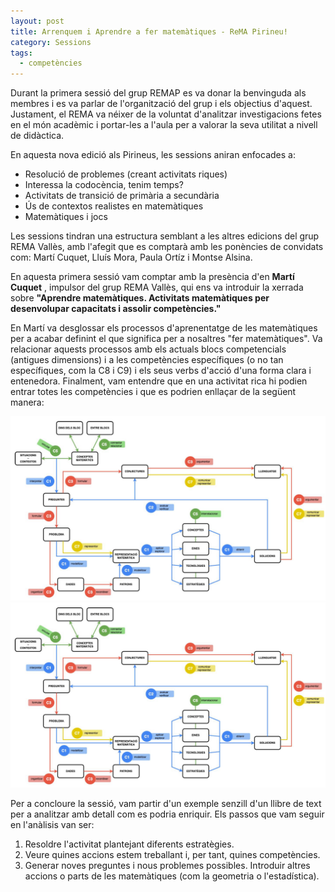```yaml
---
layout: post
title: Arrenquem i Aprendre a fer matemàtiques - ReMA Pirineu!
category: Sessions
tags:
  - competències
---
```


Durant la primera sessió del grup REMAP es va donar la benvinguda als membres i es va parlar de l'organització del grup i els objectius d'aquest. Justament, el REMA va néixer de la voluntat d'analitzar investigacions fetes en el món acadèmic i portar-les a l'aula per a valorar la seva utilitat a nivell de didàctica.

En aquesta nova edició als Pirineus, les sessions aniran enfocades a:

- Resolució de problemes (creant activitats riques)
- Interessa la codocència, tenim temps?
- Activitats de transició de primària a secundària
- Ús de contextos realistes en matemàtiques
- Matemàtiques i jocs

Les sessions tindran una estructura semblant a les altres edicions del grup REMA Vallès, amb l'afegit que es comptarà amb les ponències de convidats com: Martí Cuquet, Lluís Mora, Paula Ortíz i Montse Alsina.

En aquesta primera sessió vam comptar amb la presència d'en **Martí Cuquet** , impulsor del grup REMA Vallès, qui ens va introduir la xerrada sobre **"Aprendre matemàtiques. Activitats matemàtiques per desenvolupar capacitats i assolir competències."**

En Martí va desglossar els processos d'aprenentatge de les matemàtiques per a acabar definint el que significa per a nosaltres "fer matemàtiques". Va relacionar aquests processos amb els actuals blocs competencials (antigues dimensions) i a les competències específiques (o no tan específiques, com la C8 i C9) i els seus verbs d'acció d'una forma clara i entenedora. Finalment, vam entendre que en una activitat rica hi podien entrar totes les competències i que es podrien enllaçar de la següent manera:

![Alt text](./images/actCMP.png?raw=true "diagrama")
<img src="./images/actCMP.png" width="800" />


Per a concloure la sessió, vam partir d'un exemple senzill d'un llibre de text per a analitzar amb detall com es podria enriquir. Els passos que vam seguir en l'anàlisis van ser:

1. Resoldre l'activitat plantejant diferents estratègies.
2. Veure quines accions estem treballant i, per tant, quines competències.
3. Generar noves preguntes i nous problemes possibles. Introduir altres accions o parts de les matemàtiques (com la geometria o l'estadística).
